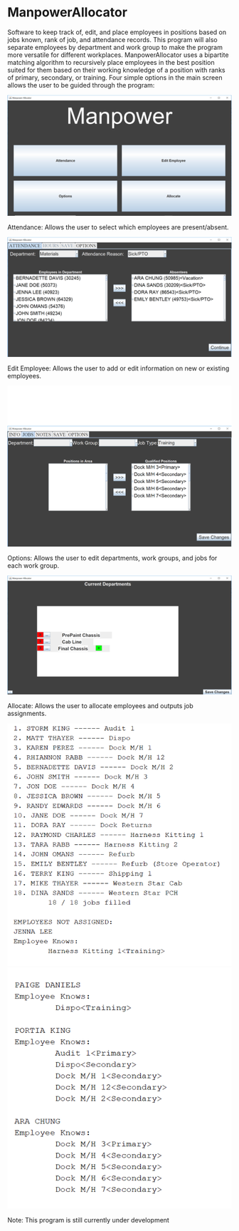 # ManpowerAllocator
Software to keep track of, edit, and place employees in positions based on jobs known, rank of job, and attendance records. This program will also separate employees by department and work group to make the program more versatile for different workplaces. ManpowerAllocator uses a bipartite matching algorithm to recursively place employees in the best position suited for them based on their working knowledge of a position with ranks of primary, secondary, or training. Four simple options in the main screen allows the user to be guided through the program:

![Screenshot](MainScreen.PNG)

Attendance: Allows the user to select which employees are present/absent.

![Screenshot](AbsentScreen.PNG)

Edit Employee: Allows the user to add or edit information on new or existing employees.

![Screenshot](EditEmployee.PNG)

Options: Allows the user to edit departments, work groups, and jobs for each work group.

![Screenshot](Options.PNG)

Allocate: Allows the user to allocate employees and outputs job assignments. 

![Screenshot](Allocate1.PNG)
![Screenshot](Allocate2.PNG)

Note: This program is still currently under development
